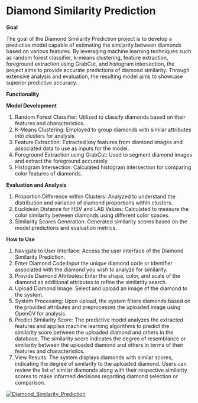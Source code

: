 # Diamond Similarity Prediction

**Goal**

The goal of the Diamond Similarity Prediction project is to develop a predictive model capable of estimating the similarity between diamonds based on various features. By leveraging machine learning techniques such as random forest classifier, k-means clustering, feature extraction, foreground extraction using GrabCut, and histogram intersection, the project aims to provide accurate predictions of diamond similarity. Through extensive analysis and evaluation, the resulting model aims to showcase superior predictive accuracy.

**Functionality**

**Model Development**

  1. Random Forest Classifier: Utilized to classify diamonds based on their features and characteristics.
  2. K-Means Clustering: Employed to group diamonds with similar attributes into clusters for analysis.
  3. Feature Extraction: Extracted key features from diamond images and associated data to use as inputs for the model.
  4. Foreground Extraction using GrabCut: Used to segment diamond images and extract the foreground accurately.
  5. Histogram Intersection: Calculated histogram intersection for comparing color features of diamonds.
     
**Evaluation and Analysis**
  
  1. Proportion Difference within Clusters: Analyzed to understand the distribution and variation of diamond proportions within clusters.
  2. Euclidean Distance for HSV and LAB Values: Calculated to measure the color similarity between diamonds using different color spaces.
  3. Similarity Scores Generation: Generated similarity scores based on the model predictions and evaluation metrics.
     
**How to Use**

  1. Navigate to User Interface: Access the user interface of the Diamond Similarity Prediction.
  2. Enter Diamond Code:Input the unique diamond code or identifier associated with the diamond you wish to analyze for similarity.
  3. Provide Diamond Attributes: Enter the shape, color, and scale of the diamond as additional attributes to refine the similarity search.
  4. Upload Diamond Image: Select and upload an image of the diamond to the system.
  5. System Processing: Upon upload, the system filters diamonds based on the provided attributes and preprocesses the uploaded image using OpenCV for analysis.
  6. Predict Similarity Score: The predictive model analyzes the extracted features and applies machine learning algorithms to predict the similarity score between the uploaded diamond and others in the database. The similarity score indicates the degree of resemblance or similarity between the uploaded diamond and others in terms of their features and characteristics.
  7. View Results: The system displays diamonds with similar scores, indicating the degree of similarity to the uploaded diamond. Users can review the list of similar diamonds along with their respective similarity scores to make informed decisions regarding diamond selection or comparison.

[![Diamond_Similarity_Prediction](http://img.youtube.com/vi/6rrJeIMjGw4/0.jpg)](http://www.youtube.com/watch?v=6rrJeIMjGw4 "Diamond_Similarity_Prediction") 
